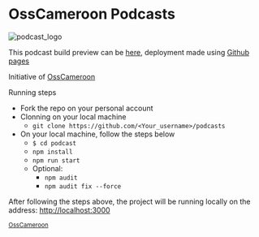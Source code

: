# OssCameroon Podcasts
![podcast_logo](https://user-images.githubusercontent.com/71908316/162823953-f69840a1-d47d-4d01-adb6-5722483770a0.png)

This podcast build preview can be [here](https://go-records.me/podcasts), deployment made using [Github pages](https://pages.github.com/)

Initiative of [OssCameroon](https://osscameroon.com/)

Running steps
- Fork the repo on your personal account
- Clonning on your local machine
  - `git clone https://github.com/<Your_username>/podcasts`
- On your local machine, follow the steps below
  - `$ cd podcast`
  - `npm install`
  - `npm run start`
  - Optional:
    - `npm audit`
    - `npm audit fix --force`
 
 After following the steps above, the project will be running locally on the address: [http://localhost:3000](http://localhost:3000)
 
 <sub>[OssCameroon](https://github.com/osscameroon)</sub>
